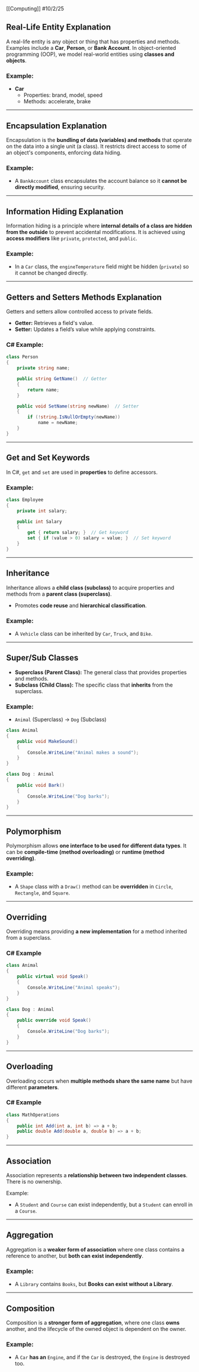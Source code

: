 [[Computing]]
#10/2/25
## Real-Life Entity Explanation

A real-life entity is any object or thing that has properties and methods. Examples include a **Car**, **Person**, or **Bank Account**. In object-oriented programming (OOP), we model real-world entities using **classes and objects**.
### Example:
- **Car**
    - Properties: brand, model, speed
    - Methods: accelerate, brake

---

## Encapsulation Explanation

Encapsulation is the **bundling of data (variables) and methods** that operate on the data into a single unit (a class). It restricts direct access to some of an object's components, enforcing data hiding.
### Example:
- A `BankAccount` class encapsulates the account balance so it **cannot be directly modified**, ensuring security.

---

## Information Hiding Explanation

Information hiding is a principle where **internal details of a class are hidden from the outside** to prevent accidental modifications. It is achieved using **access modifiers** like `private`, `protected`, and `public`.
### Example:
- In a `Car` class, the `engineTemperature` field might be hidden (`private`) so it cannot be changed directly.

---

## Getters and Setters Methods Explanation

Getters and setters allow controlled access to private fields.
- **Getter:** Retrieves a field's value.
- **Setter:** Updates a field’s value while applying constraints.
### C# Example:

```csharp
class Person
{
    private string name;

    public string GetName()  // Getter
    {
        return name;
    }

    public void SetName(string newName)  // Setter
    {
        if (!string.IsNullOrEmpty(newName))
            name = newName;
    }
}
```

---

## Get and Set Keywords

In C#, `get` and `set` are used in **properties** to define accessors.
### Example:

```csharp
class Employee
{
    private int salary;

    public int Salary
    {
        get { return salary; }  // Get keyword
        set { if (value > 0) salary = value; }  // Set keyword
    }
}
```

---

## Inheritance

Inheritance allows a **child class (subclass)** to acquire properties and methods from a **parent class (superclass)**.
- Promotes **code reuse** and **hierarchical classification**.
### Example:
- A `Vehicle` class can be inherited by `Car`, `Truck`, and `Bike`.

---

## Super/Sub Classes

- **Superclass (Parent Class):** The general class that provides properties and methods.
- **Subclass (Child Class):** The specific class that **inherits** from the superclass.
### Example:
- `Animal` (Superclass) → `Dog` (Subclass)

```csharp
class Animal
{
    public void MakeSound()
    {
        Console.WriteLine("Animal makes a sound");
    }
}

class Dog : Animal
{
    public void Bark()
    {
        Console.WriteLine("Dog barks");
    }
}
```

---

## Polymorphism

Polymorphism allows **one interface to be used for different data types**. It can be **compile-time (method overloading)** or **runtime (method overriding)**.

### Example:
- A `Shape` class with a `Draw()` method can be **overridden** in `Circle`, `Rectangle`, and `Square`.

---

## Overriding

Overriding means providing **a new implementation** for a method inherited from a superclass.
### C# Example

```csharp
class Animal
{
    public virtual void Speak()
    {
        Console.WriteLine("Animal speaks");
    }
}

class Dog : Animal
{
    public override void Speak()
    {
        Console.WriteLine("Dog barks");
    }
}
```

---

## Overloading

Overloading occurs when **multiple methods share the same name** but have different **parameters**.
### C# Example

```csharp
class MathOperations
{
    public int Add(int a, int b) => a + b;
    public double Add(double a, double b) => a + b;
}
```

---

## Association

Association represents a **relationship between two independent classes**. There is no ownership.

Example:
- A `Student` and `Course` can exist independently, but a `Student` can enroll in a `Course`.

---

## Aggregation

Aggregation is a **weaker form of association** where one class contains a reference to another, but **both can exist independently**.
### Example:
- A `Library` contains `Books`, but **Books can exist without a Library**.

---

## Composition

Composition is a **stronger form of aggregation**, where one class **owns** another, and the lifecycle of the owned object is dependent on the owner.
### Example:
- A `Car` **has an** `Engine`, and if the `Car` is destroyed, the `Engine` is destroyed too.